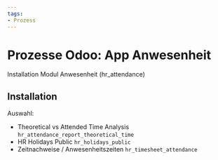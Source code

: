 ```yaml
---
tags:
- Prozess
---
```

# Prozesse Odoo: App Anwesenheit
Installation Modul Anwesenheit (hr_attendance)

## Installation

Auswahl:
* Theoretical vs Attended Time Analysis `hr_attendance_report_theoretical_time`
* HR Holidays Public `hr_holidays_public`
* Zeitnachweise / Anwesenheitszeiten `hr_timesheet_attendance`